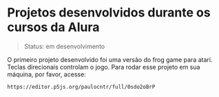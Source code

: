 # Projetos desenvolvidos durante os cursos da Alura

> Status: em desenvolvimento

O primeiro projeto desenvolvido foi uma versão do frog game para atari. Teclas direcionais controlam o jogo.
Para rodar esse projeto em sua máquina, por favor, acesse:
```
https://editor.p5js.org/paulocntr/full/0sdo2oBrP
```

